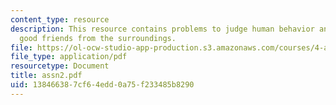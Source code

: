 ```yaml
---
content_type: resource
description: This resource contains problems to judge human behavior and to make some
  good friends from the surroundings.
file: https://ol-ocw-studio-app-production.s3.amazonaws.com/courses/4-a21-stories-without-words-photographing-the-first-year-fall-2006/138466387cf64edd0a75f233485b8290_assn2.pdf
file_type: application/pdf
resourcetype: Document
title: assn2.pdf
uid: 13846638-7cf6-4edd-0a75-f233485b8290
---
```

